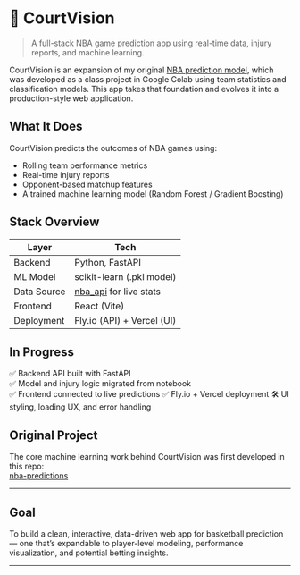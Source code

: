 # 🏀 CourtVision

> A full-stack NBA game prediction app using real-time data, injury reports, and machine learning.

CourtVision is an expansion of my original [NBA prediction model](https://github.com/al3jandroR/nba_predictions), which was developed as a class project in Google Colab using team statistics and classification models. This app takes that foundation and evolves it into a production-style web application.

## What It Does

CourtVision predicts the outcomes of NBA games using:
- Rolling team performance metrics
- Real-time injury reports
- Opponent-based matchup features
- A trained machine learning model (Random Forest / Gradient Boosting)

## Stack Overview

| Layer        | Tech                         |
|--------------|------------------------------|
| Backend      | Python, FastAPI              |
| ML Model     | scikit-learn (.pkl model)    |
| Data Source  | [nba_api](https://github.com/swar/nba_api) for live stats |
| Frontend     | React (Vite)                 |
| Deployment   | Fly.io (API) + Vercel (UI)


## In Progress

✅ Backend API built with FastAPI  
✅ Model and injury logic migrated from notebook  
✅ Frontend connected to live predictions
✅ Fly.io + Vercel deployment
🛠 UI styling, loading UX, and error handling  

## Original Project

The core machine learning work behind CourtVision was first developed in this repo:  
[nba-predictions](https://github.com/al3jandroR/nba_predictions)

---

## Goal

To build a clean, interactive, data-driven web app for basketball prediction — one that’s expandable to player-level modeling, performance visualization, and potential betting insights.

---
